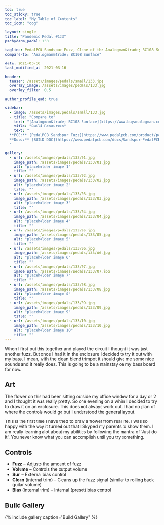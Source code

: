 ```yaml
---
toc: true
toc_sticky: true
toc_label: "My Table of Contents"
toc_icon: "cog"

layout: single
title: "Pandemic Pedal #133"
pachyderm_pedal: 133

tagline: PedalPCB Sandspur Fuzz, Clone of the Analogman&trade; BC108 Sunface<br>"If you purify the pond, the lilies die" - William Stafford
compare-to: "Analogman&trade; BC108 Sunface"

date: 2021-03-16
last_modified_at: 2021-03-16

header:
  teaser: /assets/images/pedals/small/133.jpg
  overlay_image: /assets/images/pedals/133.jpg
  overlay_filter: 0.5

author_profile_end: true

sidebar:
  - image: /assets/images/pedals/small/133.jpg
  - title: "Compare to"
    text: "[Analogman&trade; BC108 Sunface](https://www.buyanalogman.com/Analog_Man_Sun_Face_p/am-sun-face.htm)"
  - title: "Build Resources"
    text: "
  **PCB:** [PedalPCB Sandspur Fuzz](https://www.pedalpcb.com/product/pcb378/)<br>
  **Docs:** [BUILD DOC](https://www.pedalpcb.com/docs/Sandspur-PedalPCB.pdf)
  "

gallery:
  - url: /assets/images/pedals/133/01.jpg
    image_path: /assets/images/pedals/133/01.jpg
    alt: "placeholder image 1"
    title: ""
  - url: /assets/images/pedals/133/02.jpg
    image_path: /assets/images/pedals/133/02.jpg
    alt: "placeholder image 2"
    title: ""
  - url: /assets/images/pedals/133/03.jpg
    image_path: /assets/images/pedals/133/03.jpg
    alt: "placeholder image 3"
    title: ""
  - url: /assets/images/pedals/133/04.jpg
    image_path: /assets/images/pedals/133/04.jpg
    alt: "placeholder image 4"
    title: ""
  - url: /assets/images/pedals/133/05.jpg
    image_path: /assets/images/pedals/133/05.jpg
    alt: "placeholder image 5"
    title: ""
  - url: /assets/images/pedals/133/06.jpg
    image_path: /assets/images/pedals/133/06.jpg
    alt: "placeholder image 6"
    title: ""
  - url: /assets/images/pedals/133/07.jpg
    image_path: /assets/images/pedals/133/07.jpg
    alt: "placeholder image 7"
    title: ""
  - url: /assets/images/pedals/133/08.jpg
    image_path: /assets/images/pedals/133/08.jpg
    alt: "placeholder image 8"
    title: ""
  - url: /assets/images/pedals/133/09.jpg
    image_path: /assets/images/pedals/133/09.jpg
    alt: "placeholder image 9"
    title: ""
  - url: /assets/images/pedals/133/10.jpg
    image_path: /assets/images/pedals/133/10.jpg
    alt: "placeholder image 10"
    title: ""
---
```


When I first put this together and played the circuit I thought it was just another fuzz. But once I had it in the enclosure I decided to try it out with my bass. I mean, with the clean blend trimpot it should give me some nice sounds and it really does. This is going to be a mainstay on my bass board for now.

## Art

The flower on this had been sitting outside my office window for a day or 2 and I thought it was really pretty. So one evening on a whim I decided to try to draw it on an enclosure. This does not always work out. I had no plan of where the controls would go but I understood the general layout.

This is the first time I have tried to draw a flower from real life. I was so happy with the way it turned out that I Skyped my parents to show them. I am really learning alot about my abilities by following the mantra of 'Just do it'. You never know what you can accomplish until you try something.

## Controls

* **Fuzz** – Adjusts the amount of fuzz
* **Volume** – Controls the output volume
* **Sun** – External bias control
* **Clean** (internal trim) – Cleans up the fuzz signal (similar to rolling back guitar volume)
* **Bias** (internal trim) – Internal (preset) bias control

## Build Gallery

{% include gallery caption="Build Gallery" %}
